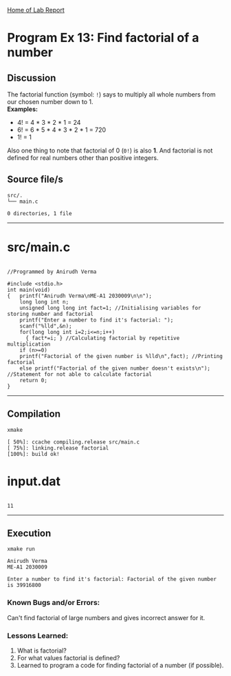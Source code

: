[Home of Lab Report](../lab.html)

# Program Ex 13: Find factorial of a number

## Discussion

The factorial function (symbol: `!`) says to multiply all whole numbers from our chosen number down to 1.  
**Examples:**
  
- 4! = 4 * 3 * 2 * 1 = 24
- 6! = 6 * 5 * 4 * 3 * 2 * 1 = 720
- 1! = 1

Also one thing to note that factorial of 0 (`0!`) is also **1**. And factorial is not defined for real numbers other than positive integers.

## Source file/s

```
src/.
└── main.c

0 directories, 1 file
```

---


# src/main.c

```

//Programmed by Anirudh Verma

#include <stdio.h>
int main(void)
{   printf("Anirudh Verma\nME-A1 2030009\n\n");
    long long int n;
    unsigned long long int fact=1; //Initialising variables for storing number and factorial
    printf("Enter a number to find it's factorial: ");
    scanf("%lld",&n);
    for(long long int i=2;i<=n;i++)
      { fact*=i; } //Calculating factorial by repetitive multiplication
    if (n>=0)
    printf("Factorial of the given number is %lld\n",fact); //Printing factorial
    else printf("Factorial of the given number doesn't exists\n"); //Statement for not able to calculate factorial
    return 0;
}

```

---

## Compilation

```
xmake

[ 50%]: ccache compiling.release src/main.c
[ 75%]: linking.release factorial
[100%]: build ok!

```

# input.dat

```

11

```

---


## Execution
```
xmake run

Anirudh Verma
ME-A1 2030009

Enter a number to find it's factorial: Factorial of the given number is 39916800

```

### Known Bugs and/or Errors:

Can't find factorial of large numbers and gives incorrect answer for it.

### Lessons Learned:

1. What is factorial?
2. For what values factorial is defined?
3. Learned to program a code for finding factorial of a number (if possible).
